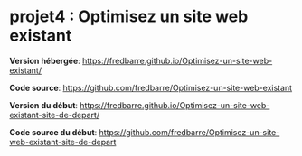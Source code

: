 # projet4 : Optimisez un site web existant

**Version hébergée**: https://fredbarre.github.io/Optimisez-un-site-web-existant/

**Code source**: https://github.com/fredbarre/Optimisez-un-site-web-existant

**Version du début**: https://fredbarre.github.io/Optimisez-un-site-web-existant-site-de-depart/

**Code source du début**: https://github.com/fredbarre/Optimisez-un-site-web-existant-site-de-depart
